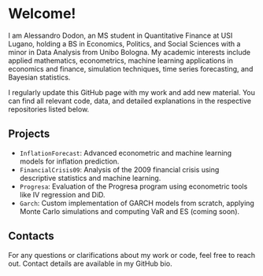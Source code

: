 # Welcome!

I am Alessandro Dodon, an MS student in Quantitative Finance at USI Lugano, holding a BS in Economics, Politics, and Social Sciences with a minor in Data Analysis from Unibo Bologna. My academic interests include applied mathematics, econometrics, machine learning applications in economics and finance, simulation techniques, time series forecasting, and Bayesian statistics.

I regularly update this GitHub page with my work and add new material. You can find all relevant code, data, and detailed explanations in the respective repositories listed below.

## Projects

- `InflationForecast`: Advanced econometric and machine learning models for inflation prediction.
- `FinancialCrisis09`: Analysis of the 2009 financial crisis using descriptive statistics and machine learning.
- `Progresa`: Evaluation of the Progresa program using econometric tools like IV regression and DiD.
- `Garch`: Custom implementation of GARCH models from scratch, applying Monte Carlo simulations and computing VaR and ES (coming soon).

## Contacts

For any questions or clarifications about my work or code, feel free to reach out. Contact details are available in my GitHub bio.

